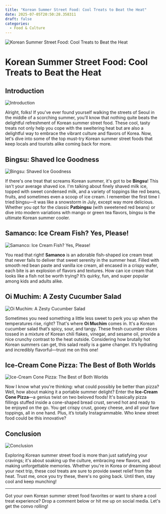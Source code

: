 ```yaml
---
title: "Korean Summer Street Food: Cool Treats to Beat the Heat"
date: 2025-07-05T20:50:28.358311
draft: false
categories:
  - Food & Culture
---
```


![Korean Summer Street Food: Cool Treats to Beat the Heat](/images/2025-07-05-korean-summer-street-food-cool-treats-to-beat-the-heat.jpg)

# Korean Summer Street Food: Cool Treats to Beat the Heat

## Introduction
![Introduction](/images/2025-07-05-korean-summer-street-food-cool-treats-to-beat-the-heat-h2-1.jpg)


Alright, folks! If you've ever found yourself walking the streets of Seoul in the middle of a scorching summer, you'll know that nothing quite beats the delightful refreshment of Korean summer street food. These cool, tasty treats not only help you cope with the sweltering heat but are also a delightful way to embrace the vibrant culture and flavors of Korea. Now, let's dive into some of the top must-try Korean summer street foods that keep locals and tourists alike coming back for more.

## Bingsu: Shaved Ice Goodness
![Bingsu: Shaved Ice Goodness](/images/2025-07-05-korean-summer-street-food-cool-treats-to-beat-the-heat-h2-2.jpg)


If there's one treat that screams Korean summer, it's got to be **Bingsu**! This isn't your average shaved ice. I'm talking about finely shaved milk ice, topped with sweet condensed milk, and a variety of toppings like red beans, fruits, and sometimes even a scoop of ice cream. I remember the first time I tried bingsu—it was like a snowstorm in July, except way more delicious. Whether you opt for the classic **Patbingsu** (with sweetened red beans) or dive into modern variations with mango or green tea flavors, bingsu is the ultimate Korean summer cooler.

## Samanco: Ice Cream Fish? Yes, Please!
![Samanco: Ice Cream Fish? Yes, Please!](/images/2025-07-05-korean-summer-street-food-cool-treats-to-beat-the-heat-h2-3.jpg)


You read that right! **Samanco** is an adorable fish-shaped ice cream treat that never fails to deliver that sweet serenity in the summer heat. Filled with smooth red bean paste and vanilla ice cream, all encased in a crispy wafer, each bite is an explosion of flavors and textures. How can ice cream that looks like a fish not be worth trying? It’s quirky, fun, and super popular among kids and adults alike.

## Oi Muchim: A Zesty Cucumber Salad
![Oi Muchim: A Zesty Cucumber Salad](/images/2025-07-05-korean-summer-street-food-cool-treats-to-beat-the-heat-h2-4.jpg)


Sometimes you need something a little less sweet to perk you up when the temperatures rise, right? That's where **Oi Muchim** comes in. It's a Korean cucumber salad that’s spicy, sour, and tangy. These fresh cucumber slices tossed in a mixture of Korean chili flakes, vinegar, and sesame oil, provide a nice crunchy contrast to the heat outside. Considering how brutally hot Korean summers can get, this salad really is a game changer. It’s hydrating and incredibly flavorful—trust me on this one!

## Ice-Cream Cone Pizza: The Best of Both Worlds
![Ice-Cream Cone Pizza: The Best of Both Worlds](/images/2025-07-05-korean-summer-street-food-cool-treats-to-beat-the-heat-h2-5.jpg)


Now I know what you're thinking: what could possibly be better than pizza? Well, how about making it a portable summer delight? Enter the **Ice-Cream Cone Pizza**—a genius twist on two beloved foods! It's basically pizza fillings stuffed inside a cone-shaped bread crust, served hot and ready to be enjoyed on the go. You get crispy crust, gooey cheese, and all your fave toppings, all in one hand. Plus, it’s totally Instagrammable. Who knew street food could be this innovative?

## Conclusion
![Conclusion](/images/2025-07-05-korean-summer-street-food-cool-treats-to-beat-the-heat-h2-6.jpg)


Exploring Korean summer street food is more than just satisfying your cravings; it's about soaking up the culture, embracing new flavors, and making unforgettable memories. Whether you're in Korea or dreaming about your next trip, these cool treats are sure to provide sweet relief from the heat. Trust me, once you try these, there's no going back. Until then, stay cool and keep munching!

---

Got your own Korean summer street food favorites or want to share a cool treat experience? Drop a comment below or hit me up on social media. Let's get the convo rolling!
